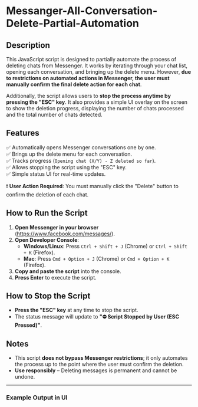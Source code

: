 # Messanger-All-Conversation-Delete-Partial-Automation

## Description  

This JavaScript script is designed to partially automate the process of deleting chats from Messenger. It works by iterating through your chat list, opening each conversation, and bringing up the delete menu. However, **due to restrictions on automated actions in Messenger, the user must manually confirm the final delete action for each chat**.  

Additionally, the script allows users to **stop the process anytime by pressing the "ESC" key**. It also provides a simple UI overlay on the screen to show the deletion progress, displaying the number of chats processed and the total number of chats detected.  

## Features  

✅ Automatically opens Messenger conversations one by one.  
✅ Brings up the delete menu for each conversation.  
✅ Tracks progress (`Opening chat (X/Y) - Z deleted so far`).  
✅ Allows stopping the script using the "ESC" key.  
✅ Simple status UI for real-time updates.  

❗ **User Action Required**: You must manually click the "Delete" button to confirm the deletion of each chat.  

## How to Run the Script  

1. **Open Messenger in your browser** (https://www.facebook.com/messages/).  
2. **Open Developer Console**:
   - **Windows/Linux**: Press `Ctrl + Shift + J` (Chrome) or `Ctrl + Shift + K` (Firefox).  
   - **Mac**: Press `Cmd + Option + J` (Chrome) or `Cmd + Option + K` (Firefox).  
3. **Copy and paste the script** into the console.  
4. **Press Enter** to execute the script.  

## How to Stop the Script  

- **Press the "ESC" key** at any time to stop the script.  
- The status message will update to **"⛔ Script Stopped by User (ESC Pressed)"**.  

## Notes  

- This script **does not bypass Messenger restrictions**; it only automates the process up to the point where the user must confirm the deletion.  
- **Use responsibly** – Deleting messages is permanent and cannot be undone.  

---

### Example Output in UI  

